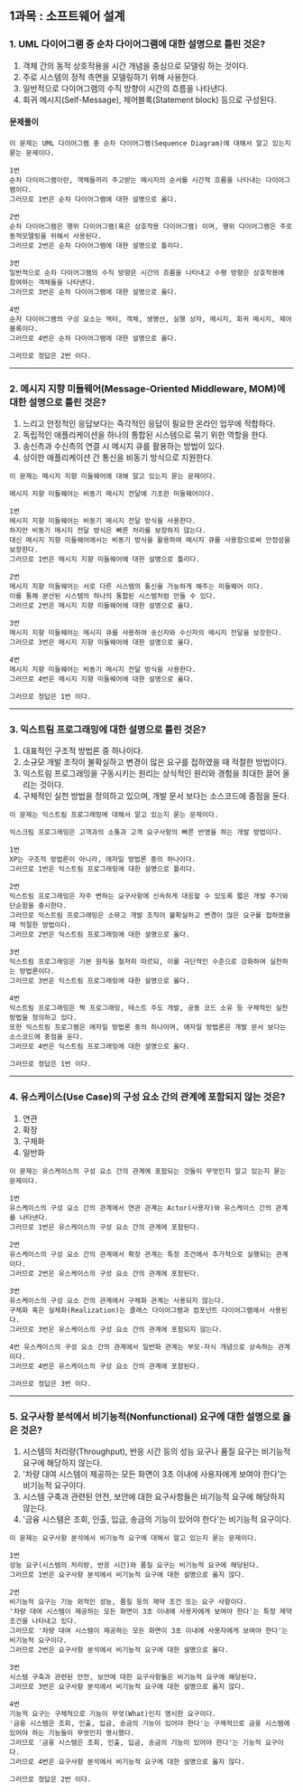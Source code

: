 ## 1과목 : 소프트웨어 설계

### 1. UML 다이어그램 중 순차 다이어그램에 대한 설명으로 틀린 것은?

1. 객체 간의 동적 상호작용을 시간 개념을 중심으로 모델링 하는 것이다.
2. 주로 시스템의 정적 측면을 모델링하기 위해 사용한다.
3. 일반적으로 다이어그램의 수직 방향이 시간의 흐름을 나타낸다.
4. 회귀 메시지(Self-Message), 제어블록(Statement block) 등으로 구성된다.

#### 문제풀이

```
이 문제는 UML 다이어그램 중 순차 다이어그램(Sequence Diagram)에 대해서 알고 있는지 묻는 문제이다.  

1번
순차 다이어그램이란, 객체들끼리 주고받는 메시지의 순서를 시간적 흐름을 나타내는 다이어그램이다.
그러므로 1번은 순차 다이어그램에 대한 설명으로 옳다.

2번
순차 다이어그램은 행위 다이어그램(혹은 상호작용 다이어그램) 이며, 행위 다이어그램은 주로 동적모델링을 위해서 사용된다.
그러므로 2번은 순차 다이어그램에 대한 설명으로 틀리다.

3번
일반적으로 순차 다이어그램의 수직 방향은 시간의 흐름을 나타내고 수평 방향은 상호작용에 참여하는 객체들을 나타낸다.
그러므로 3번은 순차 다이어그램에 대한 설명으로 옳다.

4번
순자 다이어그램의 구성 요소는 액터, 객체, 생명선, 실행 상자, 메시지, 회귀 메시지, 제어 블록이다.
그러므로 4번은 순차 다이어그램에 대한 설명으로 옳다.

그러므로 정답은 2번 이다.
```

---

### 2. 메시지 지향 미들웨어(Message-Oriented Middleware, MOM)에 대한 설명으로 틀린 것은?

1. 느리고 안정적인 응답보다는 즉각적인 응답이 필요한 온라인 업무에 적합하다.
2. 독립적인 애플리케이션을 하나의 통합된 시스템으로 묶기 위한 역할을 한다.
3. 송신측과 수신측의 연결 시 메시지 큐를 활용하는 방법이 있다.
4. 상이한 애플리케이션 간 통신을 비동기 방식으로 지원한다.

```
이 문제는 메시지 지향 미들웨어에 대해 알고 있는지 묻는 문제이다.

메시지 지향 미들웨어는 비동기 메시지 전달에 기초한 미들웨어이다.

1번
메시지 지향 미들웨어는 비동기 메시지 전달 방식을 사용한다.
하지만 비동기 메시지 전달 방식은 빠른 처리를 보장하지 않는다.
대신 메시지 지향 미들웨어에서는 비동기 방식을 활용하여 메시지 큐를 사용함으로써 안정성을 보장한다.
그러므로 1번은 메시지 지향 미들웨어에 대한 설명으로 틀리다.

2번
메시지 지향 미들웨어는 서로 다른 시스템의 통신을 가능하게 해주는 미들웨어 이다.
이를 통해 분산된 시스템의 하나의 통합된 시스템처럼 만들 수 있다.
그러므로 2번은 메시지 지향 미들웨어에 대한 설명으로 옳다.

3번
메시지 지향 미들웨어는 메시지 큐를 사용하여 송신자와 수신자의 메시지 전달을 보장한다.
그러므로 3번은 메시지 지향 미들웨어에 대한 설명으로 옳다.

4번
메시지 지향 미들웨어는 비동기 메시지 전달 방식을 사용한다.
그러므로 4번은 메시지 지향 미들웨어에 대한 설명으로 옳다.

그러므로 정답은 1번 이다.
```

---

### 3. 익스트림 프로그래밍에 대한 설명으로 틀린 것은?

1. 대표적인 구조적 방법론 중 하나이다.
2. 소규모 개발 조직이 불확실하고 변경이 많은 요구를 접하였을 때 적절한 방법이다.
3. 익스트림 프로그래밍을 구동시키는 원리는 상식적인 원리와 경험을 최대한 끌어 올리는 것이다.
4. 구체적인 실천 방법을 정의하고 있으며, 개발 문서 보다는 소스코드에 중점을 둔다.

```
이 문제는 익스트림 프로그래밍에 대해서 알고 있는지 묻는 문제이다.

익스크림 프로그래밍은 고객과의 소통과 고객 요구사항의 빠른 반영을 하는 개발 방법이다.

1번
XP는 구조적 방법론이 아니라, 애자일 방법론 중의 하나이다.
그러므로 1번은 익스트림 프로그래밍에 대한 설명으로 틀리다.

2번
익스트림 프로그래밍은 자주 변하는 요구사항에 신속하게 대응할 수 있도록 짧은 개발 주기와 단순함을 중시한다.
그러므로 익스트림 프로그래밍은 소뮤고 개발 조직이 불확실하고 변경이 많은 요구를 접하였을 때 적절한 방법이다.
그러므로 2번은 익스트림 프로그래밍에 대한 설명으로 옳다.

3번
익스트림 프로그래밍은 기본 원칙을 철저히 따르되, 이를 극단적인 수준으로 강화하여 실천하는 방법론이다.
그러므로 3번은 익스트림 프로그래밍에 대한 설명으로 옳다.

4번
익스트림 프로그래밍은 짝 프로그래밍, 테스트 주도 개발, 공동 코드 소유 등 구체적인 실천 방법을 정의하고 있다.
또한 익스트림 프로그램은 애자일 방법론 중의 하나이며, 애자일 방법론은 개발 문서 보다는 소스코드에 중점을 둔다.
그러므로 4번은 익스트림 프로그래밍에 대한 설명으로 옳다.

그러므로 정답은 1번 이다.
```

---

### 4. 유스케이스(Use Case)의 구성 요소 간의 관계에 포함되지 않는 것은?

1. 연관
2. 확장
3. 구체화
4. 일반화

```
이 문제는 유스케이스의 구성 요소 간의 관계에 포함되는 것들이 무엇인지 알고 있는지 묻는 문제이다.

1번
유스케이스의 구성 요소 간의 관계에서 연관 관계는 Actor(사용자)와 유스케이스 간의 관계를 나타낸다.
그러므로 1번은 유스케이스의 구성 요소 간의 관계에 포함된다.

2번
유스케이스의 구성 요소 간의 관계에서 확장 관계는 특정 조건에서 추가적으로 실행되는 관계이다.
그러므로 2번은 유스케이스의 구성 요소 간의 관계에 포함된다.

3번
유스케이스의 구성 요소 간의 관계에서 구체화 관계는 사용되지 않는다.
구체화 혹은 실체화(Realization)는 클래스 다이어그램과 컴포넌트 다이어그램에서 사용된다.
그러므로 3번은 유스케이스의 구성 요소 간의 관계에 포함되지 않는다.

4번 유스케이스의 구성 요소 간의 관계에서 일반화 관계는 부모-자식 개념으로 상속하는 관계이다.
그러므로 4번은 유스케이스의 구성 요소 간의 관계에 포함된다.

그러므로 정답은 3번 이다.
```

---

### 5. 요구사항 분석에서 비기능적(Nonfunctional) 요구에 대한 설명으로 옳은 것은?

1. 시스템의 처리량(Throughput), 반응 시간 등의 성능 요구나 품질 요구는 비기능적 요구에 해당하지 않는다.
2. '차량 대여 시스템이 제공하는 모든 화면이 3초 이내에 사용자에게 보여야 한다'는 비기능적 요구이다.
3. 시스템 구축과 관련된 안전, 보안에 대한 요구사항들은 비기능적 요구에 해당하지 않는다.
4. '금융 시스템은 조회, 인출, 입금, 송금의 기능이 있어야 한다'는 비기능적 요구이다.

```
이 문제는 요구사항 분석에서 비기능적 요구에 대해서 알고 있는지 묻는 문제이다.

1번
성능 요구(시스템의 처리량, 반응 시간)와 품질 요구는 비기능적 요구에 해당된다.
그러므로 1번은 요구사항 분석에서 비기능적 요구에 대한 설명으로 옳지 않다.

2번
비기능적 요구는 기능 외적인 성능, 품질 등의 제약 조건 또는 요구 사항이다.
'차량 대여 시스템이 제공하는 모든 화면이 3초 이내에 사용자에게 보여야 한다'는 특정 제약 조건을 나타내고 있다.
그러므로 '차량 대여 시스템이 제공하는 모든 화면이 3초 이내에 사용자에게 보여야 한다'는 비기능적 요구이다.
그러므로 2번은 요구사항 분석에서 비기능적 요구에 대한 설명으로 옳다.

3번
시스템 구축과 관련된 안전, 보안에 대한 요구사항들은 비기능적 요구에 해당된다.
그러므로 3번은 요구사항 분석에서 비기능적 요구에 대한 설명으로 옳지 않다.

4번
기능적 요구는 구체적으로 기능이 무엇(What)인지 명시한 요구이다.
'금융 시스템은 조회, 인출, 입금, 송금의 기능이 있어야 한다'는 구체적으로 금융 시스템에 있어야 하는 기능들이 무엇인지 명시했다.
그러므로 '금융 시스템은 조회, 인출, 입금, 송금의 기능이 있어야 한다'는 기능적 요구이다.
그러므로 4번은 요구사항 분석에서 비기능적 요구에 대한 설명으로 옳지 않다.

그러므로 정답은 2번 이다.
```
